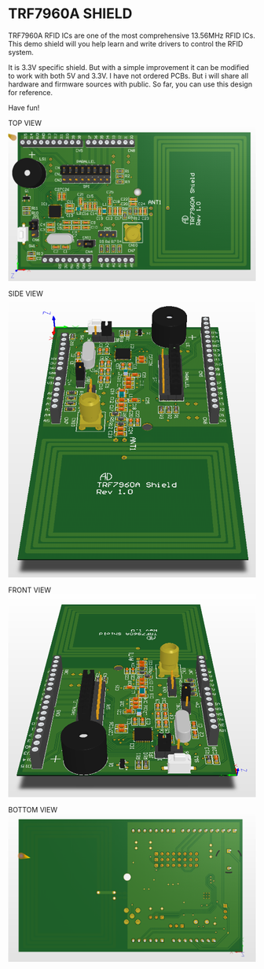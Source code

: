 # TRF7960A SHIELD
TRF7960A RFID ICs are one of the most comprehensive 13.56MHz RFID ICs. This demo shield will you help learn and write drivers to control the RFID system.

It is 3.3V specific shield. But with a simple improvement it can be modified to work with both 5V and 3.3V. I have not ordered PCBs. But i will share all hardware and firmware sources with public. So far, you can use this design for reference.

Have fun!

TOP VIEW
![TOP-VIEW](https://github.com/aytacdilek/SHIELD_TRF7960A/blob/master/IMAGES/TRF7960A_SHIELD_TOP_VIEW.PNG?raw=true)

SIDE VIEW
![SIDE-VIEW](https://github.com/aytacdilek/SHIELD_TRF7960A/blob/master/IMAGES/TRF7960A_SHIELD_SIDE_VIEW.PNG?raw=true)

FRONT VIEW
![FRONT-VIEW](https://github.com/aytacdilek/SHIELD_TRF7960A/blob/master/IMAGES/TRF7960A_SHIELD_FRONT_VIEW.PNG?raw=true)

BOTTOM VIEW
![BOTTOM-VIEW](https://github.com/aytacdilek/SHIELD_TRF7960A/blob/master/IMAGES/TRF7960A_SHIELD_BOTTOM_VIEW.PNG?raw=true)

